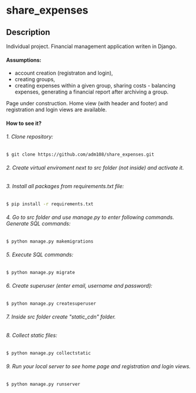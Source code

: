 # share_expenses

## Description
Individual project. Financial management application writen in Django.

#### Assumptions:
- account creation (registraton and login),
- creating groups,
- creating expenses within a given group, sharing costs - balancing expenses, generating a financial report after archiving a group.



Page under construction. Home view (with header and footer) and registration and login views are available. 
#### How to see it?
###### 1. Clone repository:
```sh
$ git clone https://github.com/adm108/share_expenses.git
```
###### 2. Create virtual enviroment next to src folder (not inside) and activate it.
###### 3. Install all packages from requirements.txt file:
```sh
$ pip install -r requirements.txt
```
###### 4. Go to src folder and use manage.py to enter following commands. Generate SQL commands:
```sh
$ python manage.py makemigrations
```
###### 5. Execute SQL commands:
```sh
$ python manage.py migrate
```
###### 6. Create superuser (enter email, username and password):
```sh
$ python manage.py createsuperuser
```
###### 7. Inside src folder create "static_cdn" folder.
###### 8. Collect static files:
```sh
$ python manage.py collectstatic
```
###### 9. Run your local server to see home page and registration and login views.
```sh
$ python manage.py runserver
```
